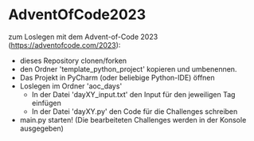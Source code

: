 # AdventOfCode2023

zum Loslegen mit dem Advent-of-Code 2023 (https://adventofcode.com/2023):
* dieses Repository clonen/forken
* den Ordner 'template_python_project' kopieren und umbenennen.
* Das Projekt in PyCharm (oder beliebige Python-IDE) öffnen
* Loslegen im Ordner 'aoc_days'
  * In der Datei 'dayXY_input.txt' den Input für den jeweiligen Tag einfügen
  * In der Datei 'dayXY.py' den Code für die Challenges schreiben
* main.py starten! (Die bearbeiteten Challenges werden in der Konsole ausgegeben) 
